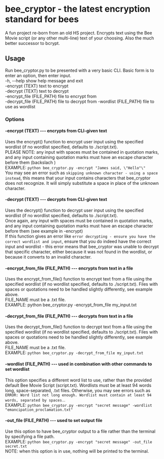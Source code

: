 # **bee_cryptor - the latest encryption standard for bees**
A fun project re-born from an old HS project. Encrypts text using the Bee Movie script (or any other multi-line) text of your choosing. Also the much better successor to bcrypt.

## **Usage**
Run bee_cryptor.py to be presented with a very basic CLI. Basic form is to enter an option, then enter input.  
-h, --help                  show help message and exit  
-encrypt (TEXT)             text to encrypt  
-decrypt (TEXT)             text to decrypt  
-encrypt_file (FILE_PATH)   file to encrypt from  
-decrypt_file (FILE_PATH)   file to decrypt from
-wordlist (FILE_PATH)       file to use as wordlist
### **Options**
#### -encrypt (TEXT) --- encrypts from CLI-given text
Uses the encrypt() function to encrypt user input using the specified wordlist (if no wordlist specified, defaults to ./script.txt).  
PLEASE NOTE: any input with spaces must be contained in quotation marks, and any input containing quotation marks must have an escape character before them (backslach \)  
EXAMPLE: `python bee_cryptor.py -encrypt "James said, \"Hello"\"`  
You may see an error such as `skipping unknown character - using a space instead`, this means that your input contains characters that bee_cryptor does not recognize. It will simply substitute a space in place of the unknown character.

#### -decrypt (TEXT) --- decrypts from CLI-given text
Uses the decrypt() function to decrypt user input using the specified wordlist (if no wordlist specified, defaults to ./script.txt).  
Once again, any input with spaces must be contained in quotation marks, and any input containing quotation marks must have an escape character before them (see example in -encrypt)  
If this function gives an error like `error decrypting - ensure you have the correct wordlist and input`, ensure that you do indeed have the correct input and wordlist - this error means that bee_cryptor was unable to decrypt that specific character, either because it was not found in the wordlist, or because it converts to an invalid character.

#### -encrypt_from_file (FILE_PATH) --- encrypts from text in a file
Uses the encrypt_from_file() function to encrypt text from a file using the specified wordlist (if no wordlist specified, defaults to ./script.txt). Files with spaces or quotations need to be handled slightly differently, see example above.  
FILE_NAME must be a .txt file.  
EXAMPLE: python bee_cryptor.py -encrypt_from_file my_input.txt

#### -decrypt_from_file (FILE_PATH) --- decrypts from text in a file
Uses the decrypt_from_file() function to decrypt text from a file using the specified wordlist (if no wordlist specified, defaults to ./script.txt). Files with spaces or quotations need to be handled slightly differently, see example above.  
FILE_NAME must be a .txt file.  
EXAMPLE: `python bee_cryptor.py -decrypt_from_file my_input.txt`

#### -wordlist (FILE_PATH) --- used in combination with other commands to set wordlist
This option specifies a different word list to use, rather than the provided default Bee Movie Script (script.txt). Wordlists must be at least 94 words long, space-separated, .txt files. Otherwise, you may see errors such as `ERROR: Word list not long enough. Wordlist must contain at least 94 words, separated by spaces.`.  
EXAMPLE: `python bee_cryptor.py -encrypt "secret message" -wordlist "emancipation_proclamation.txt"`  

#### -out_file (FILE_PATH) --- used to set output file
Use this option to have bee_cryptor output to a file rather than the terminal by specifying a file path.  
EXAMPLE: `python bee_cryptor.py -encrypt "secret message" -out_file secret.txt`  
NOTE: when this option is in use, nothing will be printed to the terminal.
